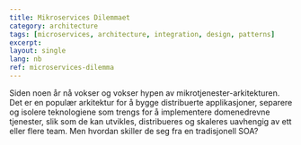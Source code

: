 ```yaml
---
title: Mikroservices Dilemmaet
category: architecture
tags: [microservices, architecture, integration, design, patterns]
excerpt: 
layout: single
lang: nb
ref: microservices-dilemma
---
```


Siden noen år nå vokser og vokser hypen av mikrotjenester-arkitekturen. Det er en populær arkitektur for å bygge distribuerte applikasjoner, separere og isolere teknologiene som trengs for å implementere domenedrevne tjenester, slik som de kan utvikles, distribueres og skaleres uavhengig av ett eller flere team. Men hvordan skiller de seg fra en tradisjonell SOA?
